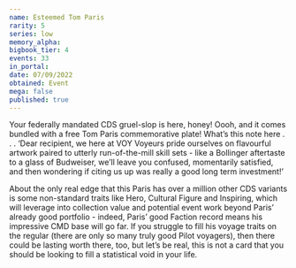 ```yaml
---
name: Esteemed Tom Paris
rarity: 5
series: low
memory_alpha:
bigbook_tier: 4
events: 33
in_portal:
date: 07/09/2022
obtained: Event
mega: false
published: true
---
```


Your federally mandated CDS gruel-slop is here, honey! Oooh, and it comes bundled with a free Tom Paris commemorative plate! What’s this note here . . . ‘Dear recipient, we here at VOY Voyeurs pride ourselves on flavourful artwork paired to utterly run-of-the-mill skill sets - like a Bollinger aftertaste to a glass of Budweiser, we’ll leave you confused, momentarily satisfied, and then wondering if citing us up was really a good long term investment!’ 

About the only real edge that this Paris has over a million other CDS variants is some non-standard traits like Hero, Cultural Figure and Inspiring, which will leverage into collection value and potential event work beyond Paris’ already good portfolio - indeed, Paris’ good Faction record means his impressive CMD base will go far. If you struggle to fill his voyage traits on the regular (there are only so many truly good Pilot voyagers), then there could be lasting worth there, too, but let’s be real, this is not a card that you should be looking to fill a statistical void in your life.
